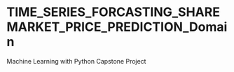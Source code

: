 # TIME_SERIES_FORCASTING_SHAREMARKET_PRICE_PREDICTION_Domain
Machine Learning with Python Capstone Project
